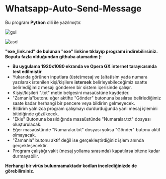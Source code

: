# Whatsapp-Auto-Send-Message
Bu program **Python** dili ile yazılmıştır.


![gui](https://user-images.githubusercontent.com/84701901/132136686-5f36d7a1-83a1-4f2e-9508-243391324e52.png)

![asd](https://user-images.githubusercontent.com/84701901/132137129-283f814e-ea5e-4213-a48a-f486f4bf1ef5.png)

**"exe_link.md" de bulunan "exe" linkine tıklayıp programı indirebilirsiniz. Boyutu fazla olduğundan githuba atamadım (:**
- **Bu uygulama 1920x1080 ekranda ve Opera GX internet tarayıcısında test edilmiştir**
- Yukarıda görünen inputlara (üste)mesaj ve (alta)isim yada numara yazılarak istenilen kişi/kişilere **istersek** belirleyebileceğimiz saatte belirlediğimiz mesajı gönderen bir sistem içerisinde çalışır.
- Kişiyi/kişileri ".txt" metin belgesini masaüstüne kaydeder.
- "Zamanla"butonu eğer aktifte "Gönder" butonuna basılırsa belirlediğimiz saate kadar herhangi bir pencere veya bildirim gelmeyecek.
- Bildirim yalnızca program çalışmayı durdurduğunda yani mesaj işlemini bitidiğinde gözükecek.
- "Ekle" Butonuna basıldığında masaüstünde "Numaralar.txt" dosyası oluşturulacak.
- Eğer masaüstünde "Numaralar.txt" dosyası yoksa "Gönder" butonu aktif olmayacak.
- "Zamanla" butonu aktif değil ise gerçekleştirdiğiniz işlem anında gerçekleşecektir.
- Program çalıştığı vakit (mesaj yollama sırasında) kapatılırsa bitene kadar durmayabilir.

**Herhangi bir virüs bulunmamaktadır kodları incelediğinizde de görebilirsiniz**.
